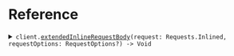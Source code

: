 # Reference
<details><summary><code>client.<a href="/Sources/ExtendsClient.swift">extendedInlineRequestBody</a>(request: Requests.Inlined, requestOptions: RequestOptions?) -> Void</code></summary>
<dl>
<dd>

#### 🔌 Usage

<dl>
<dd>

<dl>
<dd>

```swift
import Foundation
import Extends

private func main() async throws {
    let client = ExtendsClient()

    try await client.extendedInlineRequestBody(request: .init(
        name: "name",
        docs: "docs",
        unique: "unique"
    ))
}

try await main()
```
</dd>
</dl>
</dd>
</dl>

#### ⚙️ Parameters

<dl>
<dd>

<dl>
<dd>

**request:** `Requests.Inlined` 
    
</dd>
</dl>

<dl>
<dd>

**requestOptions:** `RequestOptions?` — Additional options for configuring the request, such as custom headers or timeout settings.
    
</dd>
</dl>
</dd>
</dl>


</dd>
</dl>
</details>

